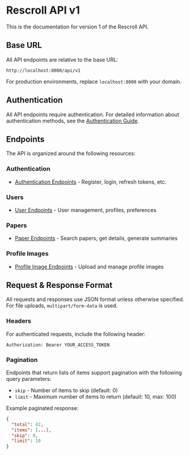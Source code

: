 # Rescroll API v1

This is the documentation for version 1 of the Rescroll API.

## Base URL

All API endpoints are relative to the base URL:

```
http://localhost:8000/api/v1
```

For production environments, replace `localhost:8000` with your domain.

## Authentication

All API endpoints require authentication. For detailed information about authentication methods, see the [Authentication Guide](authentication.md).

## Endpoints

The API is organized around the following resources:

### Authentication

- [Authentication Endpoints](endpoints/auth.md) - Register, login, refresh tokens, etc.

### Users

- [User Endpoints](endpoints/users.md) - User management, profiles, preferences

### Papers

- [Paper Endpoints](endpoints/papers.md) - Search papers, get details, generate summaries

### Profile Images

- [Profile Image Endpoints](endpoints/profile_images.md) - Upload and manage profile images

## Request & Response Format

All requests and responses use JSON format unless otherwise specified. For file uploads, `multipart/form-data` is used.

### Headers

For authenticated requests, include the following header:

```
Authorization: Bearer YOUR_ACCESS_TOKEN
```

### Pagination

Endpoints that return lists of items support pagination with the following query parameters:

- `skip` - Number of items to skip (default: 0)
- `limit` - Maximum number of items to return (default: 10, max: 100)

Example paginated response:

```json
{
  "total": 42,
  "items": [...],
  "skip": 0,
  "limit": 10
}
``` 